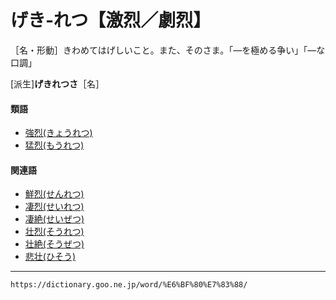 # げき‐れつ【激烈／劇烈】

［名・形動］きわめてはげしいこと。また、そのさま。「―を極める争い」「―な口調」

\[派生\]**げきれつさ**［名］

#### 類語

-   [強烈(きょうれつ)](https://dictionary.goo.ne.jp/word/%E5%BC%B7%E7%83%88/#jn-57214)
-   [猛烈(もうれつ)](https://dictionary.goo.ne.jp/word/%E7%8C%9B%E7%83%88/#jn-218661)

#### 関連語

-   [鮮烈(せんれつ)](https://dictionary.goo.ne.jp/word/%E9%AE%AE%E7%83%88/#jn-127783)
-   [凄烈(せいれつ)](https://dictionary.goo.ne.jp/word/%E5%87%84%E7%83%88/#jn-123088)
-   [凄絶(せいぜつ)](https://dictionary.goo.ne.jp/word/%E5%87%84%E7%B5%B6/#jn-122064)
-   [壮烈(そうれつ)](https://dictionary.goo.ne.jp/word/%E5%A3%AE%E7%83%88/#jn-129625)
-   [壮絶(そうぜつ)](https://dictionary.goo.ne.jp/word/%E5%A3%AE%E7%B5%B6/#jn-128929)
-   [悲壮(ひそう)](https://dictionary.goo.ne.jp/word/%E6%82%B2%E5%A3%AE/#jn-184941)

---
`https://dictionary.goo.ne.jp/word/%E6%BF%80%E7%83%88/`